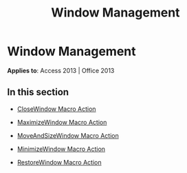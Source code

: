 ﻿---
title: Window Management
TOCTitle: Window Management
ms:assetid: 3efd1e2a-8bc9-4d8b-b4b4-039fc2d7689e
ms:mtpsurl: https://msdn.microsoft.com/en-us/library/Dn124489(v=office.15)
ms:contentKeyID: 52072113
ms.date: 09/18/2015
mtps_version: v=office.15
---

# Window Management


**Applies to**: Access 2013 | Office 2013

## In this section

  - [CloseWindow Macro Action](closewindow-macro-action.md)

  - [MaximizeWindow Macro Action](maximizewindow-macro-action.md)

  - [MoveAndSizeWindow Macro Action](moveandsizewindow-macro-action.md)

  - [MinimizeWindow Macro Action](minimizewindow-macro-action.md)

  - [RestoreWindow Macro Action](restorewindow-macro-action.md)

